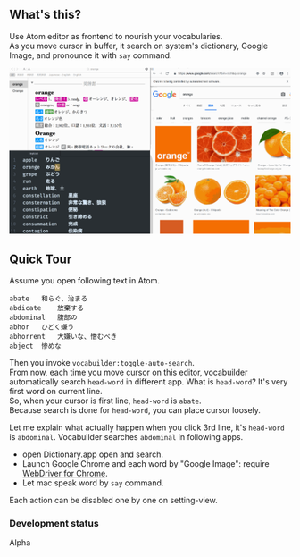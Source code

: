 ## What's this?

Use Atom editor as frontend to nourish your vocabularies.  
As you move cursor in buffer, it search on system's dictionary, Google Image, and pronounce it with `say` command.  

![vocabuilder](https://raw.githubusercontent.com/t9md/t9md/2a2a0231ba87f66c8ac7cd9ff0302c28653607d5/img/atom-vocabuilder.gif)

## Quick Tour

Assume you open following text in Atom.

```
abate	和らぐ、治まる
abdicate	放棄する
abdominal	腹部の
abhor	ひどく嫌う
abhorrent	大嫌いな、憎むべき
abject	惨めな
```

Then you invoke `vocabuilder:toggle-auto-search`.  
From now, each time you move cursor on this editor, vocabuilder automatically search `head-word` in different app.
What is `head-word`? It's very first word on current line.  
So, when your cursor is first line, `head-word` is `abate`.  
Because search is done for `head-word`, you can place cursor loosely.  

Let me explain what actually happen when you click 3rd line, it's `head-word` is `abdominal`.
Vocabuilder searches `abdominal` in following apps.

- open Dictionary.app open and search.
- Launch Google Chrome and each word by "Google Image": require [WebDriver for Chrome](http://chromedriver.chromium.org/downloads).
- Let mac speak word by `say` command.

Each action can be disabled one by one on setting-view.

### Development status

Alpha
